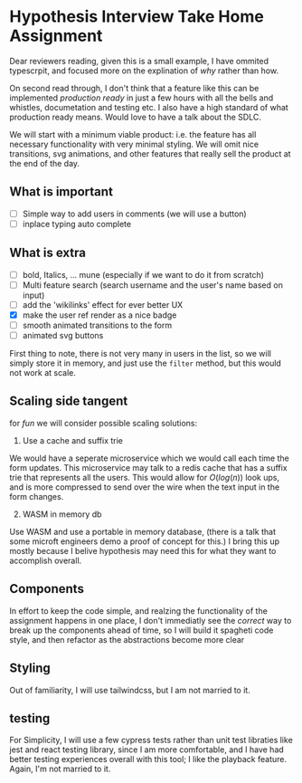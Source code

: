 # Hypothesis Interview Take Home Assignment

Dear reviewers reading, given this is a small example, I have ommited typescrpit, and focused more on the explination of _why_ rather than how.

On second read through, I don't think that a feature like this can be implemented _production ready_ in just a few hours with all the bells and whistles, documetation and testing etc.  I also have a high standard of what production ready means.  Would love to have a talk about the SDLC.

We will start with a minimum viable product: i.e. the feature has all necessary functionality with very minimal styling.  We will omit nice transitions, svg animations, and other features that really sell the product at the end of the day.

## What is important

- [ ] Simple way to add users in comments (we will use a button)
- [ ] inplace typing auto complete

## What is extra

- [ ] bold, Italics, ... mune (especially if we want to do it from scratch)
- [ ] Multi feature search (search username and the user's name based on input)
- [ ] add the 'wikilinks' effect for ever better UX
- [x] make the user ref render as a nice badge
- [ ] smooth animated transitions to the form
- [ ] animated svg buttons

First thing to note, there is not very many in users in the list, so we will simply store it in memory, and just use the `filter` method, but this would not work at scale.  

## Scaling side tangent

for _fun_ we will consider possible scaling solutions:

1. Use a cache and suffix trie

We would have a seperate microservice which we would call each time the form updates.  This microservice may talk to a redis cache that has a suffix trie that represents all the users.  This would allow for $O(log(n))$ look ups, and is more compressed to send over the wire when the text input in the form changes.

2. WASM in memory db

Use WASM and use a portable in memory database, (there is a talk that some microft engineers demo a proof of concept for this.) I bring this up mostly because I belive hypothesis may need this for what they want to accomplish overall.

## Components

In effort to keep the code simple, and realzing the functionality of the assignment happens in one place, I don't immediatly see the _correct_ way to break up the components ahead of time, so I will build it spagheti code style, and then refactor as the abstractions become more clear

## Styling

Out of familiarity, I will use tailwindcss, but I am not married to it.

## testing

For Simplicity, I will use a few cypress tests rather than unit test libraties like jest and react testing library, since I am more comfortable, and I have had better testing experiences overall with this tool; I like the playback feature.  Again,  I'm not married to it.